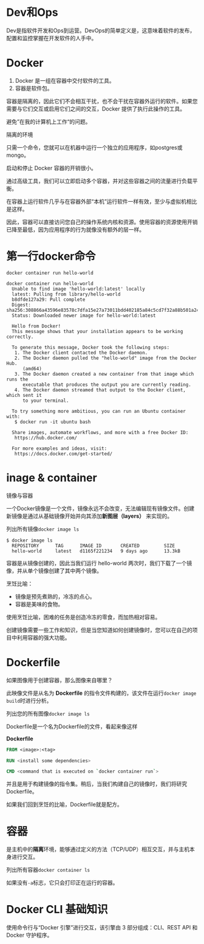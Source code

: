 # Dev和Ops
Dev是指软件开发和Ops到运营。DevOps的简单定义是，这意味着软件的发布，配置和监控掌握在开发软件的人手中。

# Docker
1.  Docker 是一组在容器中交付软件的工具。
2.  容器是软件包。

容器是隔离的，因此它们不会相互干扰，也不会干扰在容器外运行的软件。如果您需要与它们交互或启用它们之间的交互，Docker 提供了执行此操作的工具。

避免”在我的计算机上工作“的问题。

隔离的环境

只需一个命令，您就可以在机器中运行一个独立的应用程序，如postgres或mongo。

启动和停止 Docker 容器的开销很小。

通过高级工具，我们可以立即启动多个容器，并对这些容器之间的流量进行负载平衡。

在容器上运行软件几乎与在容器外部“本机”运行软件一样有效，至少与虚拟机相比是这样。

因此，容器可以直接访问您自己的操作系统内核和资源。使用容器的资源使用开销已降至最低，因为应用程序的行为就像没有额外的层一样。

# 第一行docker命令

`docker container run hello-world`

```console
docker container run hello-world
  Unable to find image 'hello-world:latest' locally
  latest: Pulling from library/hello-world
  b8dfde127a29: Pull complete
  Digest: sha256:308866a43596e83578c7dfa15e27a73011bdd402185a84c5cd7f32a88b501a24
  Status: Downloaded newer image for hello-world:latest

  Hello from Docker!
  This message shows that your installation appears to be working correctly.

  To generate this message, Docker took the following steps:
   1. The Docker client contacted the Docker daemon.
   2. The Docker daemon pulled the "hello-world" image from the Docker Hub.
      (amd64)
   3. The Docker daemon created a new container from that image which runs the
      executable that produces the output you are currently reading.
   4. The Docker daemon streamed that output to the Docker client, which sent it
      to your terminal.

  To try something more ambitious, you can run an Ubuntu container with:
   $ docker run -it ubuntu bash

  Share images, automate workflows, and more with a free Docker ID:
   https://hub.docker.com/

  For more examples and ideas, visit:
   https://docs.docker.com/get-started/
```

# inage & container
镜像与容器

一个Docker镜像是一个文件，镜像永远不会改变，无法编辑现有镜像文件。创建新镜像是通过从基础镜像开始并向其添加**新图层（layers）** 来实现的。

列出所有镜像`docker image ls`

```console
$ docker image ls
  REPOSITORY      TAG      IMAGE ID       CREATED         SIZE
  hello-world     latest   d1165f221234   9 days ago      13.3kB
```

容器是从镜像创建的，因此当我们运行 hello-world 两次时，我们下载了一个镜像，并从单个镜像创建了其中两个镜像。

烹饪比喻：

-   镜像是预先煮熟的，冷冻的点心。
-   容器是美味的食物。

使用烹饪比喻，困难的任务是创造冷冻的零食，而加热相对容易。

创建镜像需要一些工作和知识，但是当您知道如何创建镜像时，您可以在自己的项目中利用容器的强大功能。

#  **Dockerfile** 
如果图像用于创建容器，那么图像来自哪里？

此映像文件是从名为 **Dockerfile** 的指令文件构建的，该文件在运行`docker image build`时进行分析。

列出您的所有图像`docker image ls`

Dockerfile是一个名为Dockerfile的文件，看起来像这样

**Dockerfile**

```dockerfile
FROM <image>:<tag>

RUN <install some dependencies>

CMD <command that is executed on `docker container run`>
```

并且是用于构建镜像的指令集。稍后，当我们构建自己的镜像时，我们将研究 Dockerfile。

如果我们回到烹饪的比喻，Dockerfile就是配方。

# 容器
是主机中的**隔离**环境，能够通过定义的方法（TCP/UDP）相互交互，并与主机本身进行交互。

列出所有容器`docker container ls`

如果没有`-a`标志，它只会打印正在运行的容器。

# Docker CLI 基础知识
使用命令行与“Docker 引擎”进行交互，该引擎由 3 部分组成：CLI、REST API 和 Docker 守护程序。

